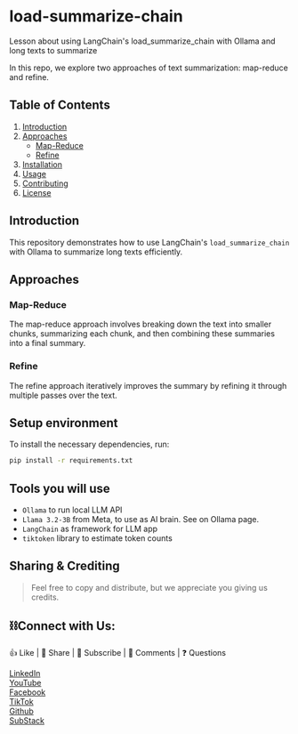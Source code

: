 # load-summarize-chain
Lesson about using LangChain's load_summarize_chain with Ollama and long texts to summarize

In this repo, we explore two approaches of text summarization: map-reduce and refine.

## Table of Contents
1. [Introduction](#introduction)
2. [Approaches](#approaches)
    - [Map-Reduce](#map-reduce)
    - [Refine](#refine)
3. [Installation](#installation)
4. [Usage](#usage)
5. [Contributing](#contributing)
6. [License](#license)

## Introduction
This repository demonstrates how to use LangChain's `load_summarize_chain` with Ollama to summarize long texts efficiently.

## Approaches
### Map-Reduce
The map-reduce approach involves breaking down the text into smaller chunks, summarizing each chunk, and then combining these summaries into a final summary.

### Refine
The refine approach iteratively improves the summary by refining it through multiple passes over the text.

## Setup environment
To install the necessary dependencies, run:
```bash
pip install -r requirements.txt
```
## Tools you will use
- `Ollama` to run local LLM API
- `Llama 3.2-3B` from Meta, to use as AI brain. See on Ollama page.
- `LangChain` as framework for LLM app
- `tiktoken` library to estimate token counts

## Sharing & Crediting

> Feel free to copy and distribute, but we appreciate you giving us credits.


## ⛓️Connect with Us:

👍 Like | 🔗 Share | 📢 Subscribe | 💬 Comments | ❓ Questions

[LinkedIn](www.linkedin.com/company/casedonebyai) <br>
[YouTube](www.youtube.com/@CaseDonebyAI) <br>
[Facebook](www.facebook.com/casedonebyai) <br>
[TikTok](www.tiktok.com/@casedonebyai) <br>
[Github](www.github.com/casedone) <br>
[SubStack](casedonebyai.substack.com)